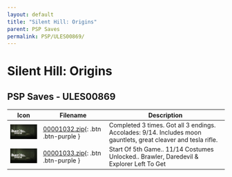 ```yaml
---
layout: default
title: "Silent Hill: Origins"
parent: PSP Saves
permalink: PSP/ULES00869/
---
```

# Silent Hill: Origins

## PSP Saves - ULES00869

| Icon | Filename | Description |
|------|----------|-------------|
| ![Silent Hill: Origins](ICON0.PNG) | [00001032.zip](00001032.zip){: .btn .btn-purple } | Completed 3 times. Got all 3 endings. Accolades: 9/14. Includes moon gauntlets, great cleaver and tesla rifle. |
| ![Silent Hill: Origins](ICON0.PNG) | [00001033.zip](00001033.zip){: .btn .btn-purple } | Start Of 5th Game.. 11/14 Costumes Unlocked.. Brawler, Daredevil & Explorer Left To Get |
